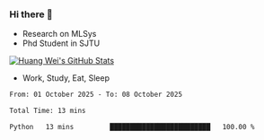 ### Hi there 👋
- Research on MLSys
- Phd Student in SJTU
  
[![Huang Wei's GitHub Stats](https://github-readme-stats.vercel.app/api?username=huangwei021230&theme=tokyonight)](https://github.com/anuraghazra/github-readme-stats)

- Work, Study, Eat, Sleep


<!--START_SECTION:waka-->

```txt
From: 01 October 2025 - To: 08 October 2025

Total Time: 13 mins

Python   13 mins         █████████████████████████   100.00 %
```

<!--END_SECTION:waka-->
